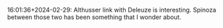 16:01:36+2024-02-29: Althusser link with Deleuze is interesting. Spinoza between those two has been something that I wonder about.
